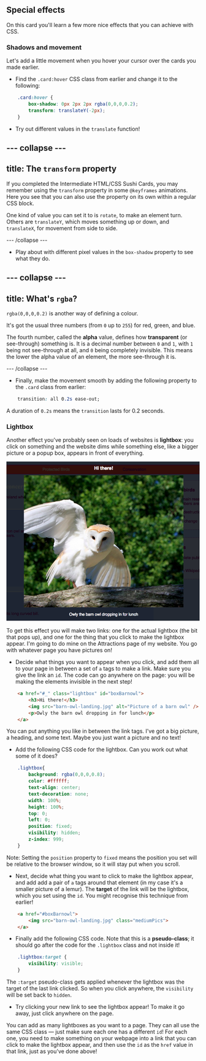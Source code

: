 ## Special effects

On this card you'll learn a few more nice effects that you can achieve with CSS.

### Shadows and movement

Let's add a little movement when you hover your cursor over the cards you made earlier. 

+ Find the `.card:hover` CSS class from earlier and change it to the following:

```css
    .card:hover {
        box-shadow: 0px 2px 2px rgba(0,0,0,0.2); 
        transform: translateY(-2px);
    }
```
+ Try out different values in the `translate` function!

--- collapse ---
---
title: The `transform` property
---

If you completed the Intermediate HTML/CSS Sushi Cards, you may remember using the `transform` property in some `@keyframes` animations. Here you see that you can also use the property on its own within a regular CSS block.

One kind of value you can set it to is `rotate`, to make an element turn. Others are `translateY`, which moves something up or down, and `translateX`, for movement from side to side.

--- /collapse ---
   
+ Play about with different pixel values in the `box-shadow` property to see what they do. 
     
--- collapse ---
---
title: What's `rgba`?
---

`rgba(0,0,0,0.2)` is another way of defining a colour. 

It's got the usual three numbers (from `0` up to `255`) for red, green, and blue. 

The fourth number, called the **alpha** value, defines how **transparent** (or see-through) something is. It is a decimal number between `0` and `1`, with `1` being not see-through at all, and `0` being completely invisible. This means the lower the alpha value of an element, the more see-through it is.

--- /collapse ---

+ Finally, make the movement smooth by adding the following property to the `.card` class from earlier: 

```css
    transition: all 0.2s ease-out;
``` 

A duration of `0.2s` means the `transition` lasts for 0.2 seconds.

### Lightbox

Another effect you've probably seen on loads of websites is **lightbox**: you click on something and the website dims while something else, like a bigger picture or a popup box, appears in front of everything. 

![Lightbox effect in action](images/lightboxOwl.png)

To get this effect you will make two links: one for the actual lightbox (the bit that pops up), and one for the thing that you click to make the lightbox appear. I'm going to do mine on the Attractions page of my website. You go with whatever page you have pictures on!

+ Decide what things you want to appear when you click, and add them all to your page in between a set of `a` tags to make a link. Make sure you give the link an `id`. The code can go anywhere on the page: you will be making the elements invisible in the next step!

```html
    <a href="#_" class="lightbox" id="boxBarnowl">
        <h3>Hi there!</h3>
        <img src="barn-owl-landing.jpg" alt="Picture of a barn owl" />
        <p>Owly the barn owl dropping in for lunch</p>
    </a>
```

You can put anything you like in between the link tags. I've got a big picture, a heading, and some text. Maybe you just want a picture and no text!

+ Add the following CSS code for the lightbox. Can you work out what some of it does?
```css
    .lightbox{
        background: rgba(0,0,0,0.8);
        color: #ffffff;
        text-align: center;
        text-decoration: none;
        width: 100%;
        height: 100%;
        top: 0;
        left: 0;
        position: fixed;
        visibility: hidden;
        z-index: 999;
    }
```

Note: Setting the `position` property to `fixed` means the position you set will be relative to the browser window, so it will stay put when you scroll.

+ Next, decide what thing you want to click to make the lightbox appear, and add add a pair of `a` tags around that element (in my case it's a smaller picture of a lemur). The **target** of the link will be the lightbox, which you set using the `id`. You might recognise this technique from earlier!

```html
    <a href="#boxBarnowl">
        <img src="barn-owl-landing.jpg" class="mediumPics">
    </a>
```

+ Finally add the following CSS code. Note that this is a **pseudo-class**; it should go after the code for the `.lightbox` class and not inside it!

```css
    .lightbox:target {
        visibility: visible;
    }
```
    
The `:target` pseudo-class gets applied whenever the lightbox was the target of the last link clicked. So when you click anywhere, the `visibility` will be set back to `hidden`.

+ Try clicking your new link to see the lightbox appear! To make it go away, just click anywhere on the page.

You can add as many lightboxes as you want to a page. They can all use the same CSS class — just make sure each one has a different `id`! For each one, you need to make something on your webpage into a link that you can click to make the lightbox appear, and then use the `id` as the `href` value in that link, just as you've done above!
